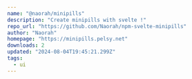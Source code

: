 ```yaml
---
name: "@naorah/minipills"
description: "Create minipills with svelte !"
repo_url: "https://github.com/Naorah/npm-svelte-minipills"
author: "Naorah"
homepage: "https://minipills.pelsy.net"
downloads: 2
updated: "2024-08-04T19:45:21.299Z"
tags: 
  - ui
---
```

